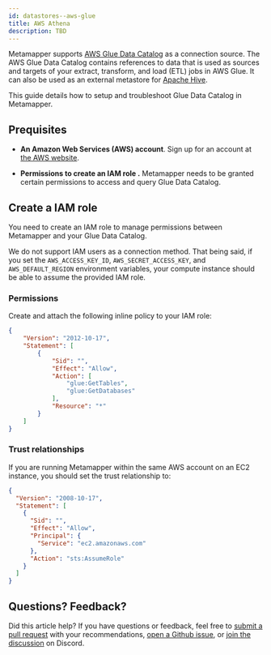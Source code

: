 ```yaml
---
id: datastores--aws-glue
title: AWS Athena
description: TBD
---
```


Metamapper supports [AWS Glue Data Catalog](https://docs.aws.amazon.com/glue/latest/dg/populate-data-catalog.html) as a connection source. The AWS Glue Data Catalog contains references to data that is used as sources and targets of your extract, transform, and load (ETL) jobs in AWS Glue. It can also be used as an external metastore for [Apache Hive](https://hive.apache.org/).

This guide details how to setup and troubleshoot Glue Data Catalog in Metamapper.

## Prequisites

* **An Amazon Web Services (AWS) account**. Sign up for an account at [the AWS website](https://aws.amazon.com).

* **Permissions to create an IAM role .** Metamapper needs to be granted certain permissions to access and query Glue Data Catalog.

## Create a IAM role

You need to create an IAM role to manage permissions between Metamapper and your Glue Data Catalog.

We do not support IAM users as a connection method. That being said, if you set the `AWS_ACCESS_KEY_ID`, `AWS_SECRET_ACCESS_KEY`, and `AWS_DEFAULT_REGION` environment variables, your compute instance should be able to assume the provided IAM role.

### Permissions

Create and attach the following inline policy to your IAM role:

```json
{
    "Version": "2012-10-17",
    "Statement": [
        {
            "Sid": "",
            "Effect": "Allow",
            "Action": [
                "glue:GetTables",
                "glue:GetDatabases"
            ],
            "Resource": "*"
        }
    ]
}
```

### Trust relationships

If you are running Metamapper within the same AWS account on an EC2 instance, you should set the trust relationship to:

```json
{
  "Version": "2008-10-17",
  "Statement": [
    {
      "Sid": "",
      "Effect": "Allow",
      "Principal": {
        "Service": "ec2.amazonaws.com"
      },
      "Action": "sts:AssumeRole"
    }
  ]
}
```

## Questions? Feedback?

Did this article help? If you have questions or feedback, feel free to [submit a pull request](https://github.com/getmetamapper/documentation) with your recommendations, [open a Github issue](https://github.com/getmetamapper/documentation/issues/new), or [join the discussion](http://discuss.metamapper.io) on Discord.
